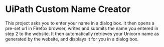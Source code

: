 # UiPath Custom Name Creator
This project asks you to enter your name in a dialog box.
It then opens a pre-set url in Firefox browser, writes and submits the name you entered in step 2 to the website.
It then automatically retrieves your Unicorn name as generated by the website, and displays it for you in a dialog box.
